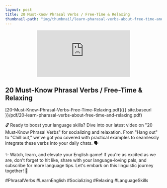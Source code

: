 ```yaml
---
layout: post
title: 20 Must-Know Phrasal Verbs / Free-Time & Relaxing
thumbnail-path: "img/thumbnail/learn-pharasal-verbs-about-free-time-and-relaxing.png"
---
```


<div style="text-align:center;width:100%">
<iframe 
src="https://www.youtube.com/embed/oRUEhij3mac" 
frameborder="0" 
allow="accelerometer; autoplay; encrypted-media; gyroscope; picture-in-picture" 
allowfullscreen></iframe>
</div>

## 20 Must-Know Phrasal Verbs / Free-Time & Relaxing

[20-Must-Know-Phrasal-Verbs-Free-Time-Relaxing.pdf]({{ site.baseurl }}/pdf/20-learn-pharasal-verbs-about-free-time-and-relaxing.pdf)

🔓 Ready to boost your language skills? Dive into our latest video on "20 Must-Know Phrasal Verbs" for socializing and relaxation. From "Hang out" to "Chill out," we've got you covered with practical examples to seamlessly integrate these verbs into your daily chats. 🗣️

✨ Watch, learn, and elevate your English game! If you're as excited as we are, don't forget to hit like, share with your language-loving pals, and subscribe for more language tips. Let's embark on this linguistic journey together! 🚀

#PhrasalVerbs #LearnEnglish #Socializing #Relaxing #LanguageSkills